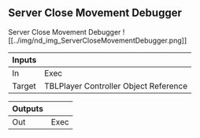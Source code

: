 ## Server Close Movement Debugger
Server Close Movement Debugger
![[../img/nd_img_ServerCloseMovementDebugger.png]]

|Inputs||
|--|--|
| In | Exec |
| Target | TBLPlayer Controller Object Reference |

|Outputs||
|--|--|
| Out | Exec |
